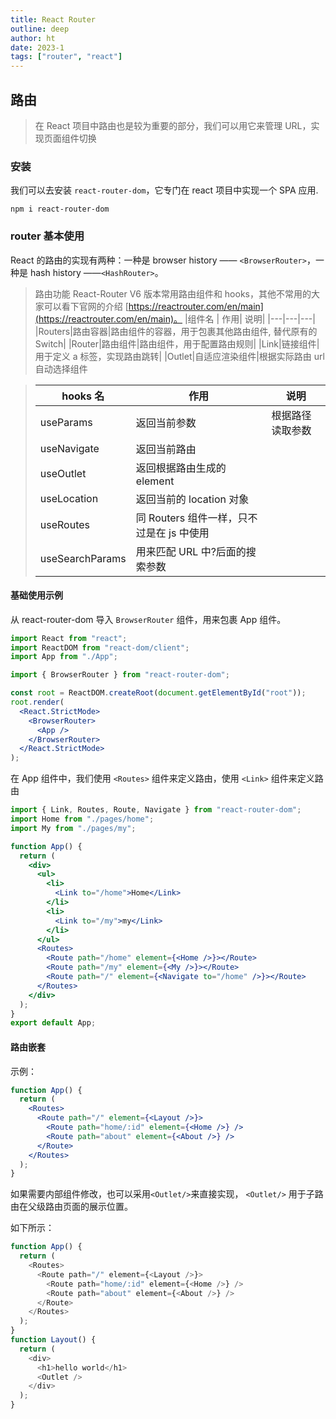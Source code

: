 ```yaml
---
title: React Router
outline: deep
author: ht
date: 2023-1
tags: ["router", "react"]
---
```


## 路由

> 在 React 项目中路由也是较为重要的部分，我们可以用它来管理 URL，实现页面组件切换

### 安装

我们可以去安装 `react-router-dom`，它专门在 react 项目中实现一个 SPA 应用.

```shell
npm i react-router-dom
```

### router 基本使用

React 的路由的实现有两种：一种是 browser history —— `<BrowserRouter>`，一种是 hash history ——`<HashRouter>`。

> 路由功能 React-Router V6 版本常用路由组件和 hooks，其他不常用的大家可以看下官网的介绍 [https://reactrouter.com/en/main](https://reactrouter.com/en/main)。
> |组件名 | 作用| 说明|
> |---|---|---|
> |Routers|路由容器|路由组件的容器，用于包裹其他路由组件, 替代原有的 Switch|
> |Router|路由组件|路由组件，用于配置路由规则|
> |Link|链接组件|用于定义 a 标签，实现路由跳转|
> |Outlet|自适应渲染组件|根据实际路由 url 自动选择组件

> | hooks 名        | 作用                                      | 说明             |
> | --------------- | ----------------------------------------- | ---------------- |
> | useParams       | 返回当前参数                              | 根据路径读取参数 |
> | useNavigate     | 返回当前路由                              |
> | useOutlet       | 返回根据路由生成的 element                |
> | useLocation     | 返回当前的 location 对象                  |
> | useRoutes       | 同 Routers 组件一样，只不过是在 js 中使用 |
> | useSearchParams | 用来匹配 URL 中?后面的搜索参数            |

#### 基础使用示例

从 react-router-dom 导入 `BrowserRouter` 组件，用来包裹 App 组件。

```jsx
import React from "react";
import ReactDOM from "react-dom/client";
import App from "./App";

import { BrowserRouter } from "react-router-dom";

const root = ReactDOM.createRoot(document.getElementById("root"));
root.render(
  <React.StrictMode>
    <BrowserRouter>
      <App />
    </BrowserRouter>
  </React.StrictMode>
);
```

在 App 组件中，我们使用 `<Routes>` 组件来定义路由，使用 `<Link>` 组件来定义路由

```jsx
import { Link, Routes, Route, Navigate } from "react-router-dom";
import Home from "./pages/home";
import My from "./pages/my";

function App() {
  return (
    <div>
      <ul>
        <li>
          <Link to="/home">Home</Link>
        </li>
        <li>
          <Link to="/my">my</Link>
        </li>
      </ul>
      <Routes>
        <Route path="/home" element={<Home />}></Route>
        <Route path="/my" element={<My />}></Route>
        <Route path="/" element={<Navigate to="/home" />}></Route>
      </Routes>
    </div>
  );
}
export default App;
```

#### 路由嵌套

示例：

```jsx
function App() {
  return (
    <Routes>
      <Route path="/" element={<Layout />}>
        <Route path="home/:id" element={<Home />} />
        <Route path="about" element={<About />} />
      </Route>
    </Routes>
  );
}
```

如果需要内部组件修改，也可以采用`<Outlet/>`来直接实现，
`<Outlet/>` 用于子路由在父级路由页面的展示位置。

如下所示：

```js
function App() {
  return (
    <Routes>
      <Route path="/" element={<Layout />}>
        <Route path="home/:id" element={<Home />} />
        <Route path="about" element={<About />} />
      </Route>
    </Routes>
  );
}
function Layout() {
  return (
    <div>
      <h1>hello world</h1>
      <Outlet />
    </div>
  );
}
```
